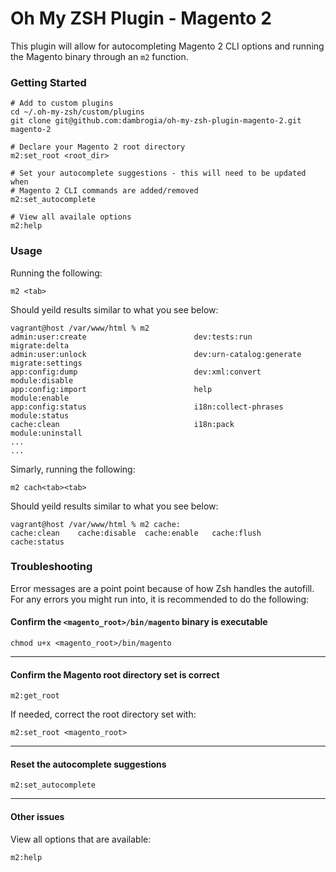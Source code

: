# Oh My ZSH Plugin - Magento 2

This plugin will allow for autocompleting Magento 2 CLI options and running the Magento binary through an `m2` function.

### Getting Started

    # Add to custom plugins
    cd ~/.oh-my-zsh/custom/plugins
    git clone git@github.com:dambrogia/oh-my-zsh-plugin-magento-2.git magento-2
    
    # Declare your Magento 2 root directory
    m2:set_root <root_dir>
    
    # Set your autocomplete suggestions - this will need to be updated when
    # Magento 2 CLI commands are added/removed
    m2:set_autocomplete
    
    # View all availale options
    m2:help
    

    
### Usage

Running the following:
    
    m2 <tab>
    
Should yeild results similar to what you see below:

    vagrant@host /var/www/html % m2
    admin:user:create                        dev:tests:run                            migrate:delta
    admin:user:unlock                        dev:urn-catalog:generate                 migrate:settings
    app:config:dump                          dev:xml:convert                          module:disable
    app:config:import                        help                                     module:enable
    app:config:status                        i18n:collect-phrases                     module:status
    cache:clean                              i18n:pack                                module:uninstall
    ...
    ...
    
Simarly, running the following:
    
    m2 cach<tab><tab>
    
Should yeild results similar to what you see below:

    vagrant@host /var/www/html % m2 cache:
    cache:clean    cache:disable  cache:enable   cache:flush    cache:status
    
### Troubleshooting
Error messages are a point point because of how Zsh handles the autofill. For any errors you might run into, it is recommended to do the following:

#### Confirm the `<magento_root>/bin/magento` binary is executable
    
    chmod u+x <magento_root>/bin/magento
____
#### Confirm the Magento root directory set is correct
    
    m2:get_root
    
If needed, correct the root directory set with:

    m2:set_root <magento_root>
____    
#### Reset the autocomplete suggestions
 
    m2:set_autocomplete
____    
#### Other issues
 
 View all options that are available:
 
    m2:help
 
